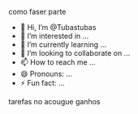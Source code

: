 como faser parte
- 👋 Hi, I’m @Tubastubas
- 👀 I’m interested in ...
- 🌱 I’m currently learning ...
- 💞️ I’m looking to collaborate on ...
- 📫 How to reach me ...
- 😄 Pronouns: ...
- ⚡ Fun fact: ...

<!---
Tubastubas/Tubastubas is a ✨ special ✨ repository because its `README.md` (this file) appears on your GitHub profile.
You can click the Preview link to take a look at your changes.
--->tarefas  no acougue ganhos 

